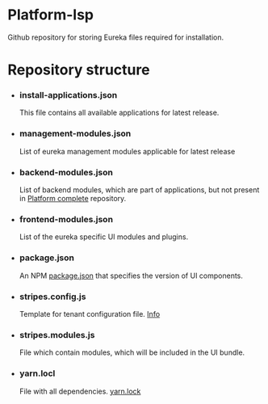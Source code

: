 # Platform-lsp

Github repository for storing Eureka files required for installation.

# Repository structure

  - ### install-applications.json
    This file contains all available applications for latest release.

  - ### management-modules.json
    List of eureka management modules applicable for latest release

  - ### backend-modules.json
    List of backend modules, which are part of applications, but not present in [Platform complete](https://github.com/folio-org/platform-complete) repository.

  - ### frontend-modules.json
    List of the eureka specific UI modules and plugins.

  - ### package.json
    An NPM [package.json](https://docs.npmjs.com/cli/v10/configuring-npm/package-json) that specifies the version of UI components.

  - ### stripes.config.js
    Template for tenant configuration file. [Info](https://github.com/folio-org/stripes-sample-platform)

  - ### stripes.modules.js
    File which contain modules, which will be included in the UI bundle.

  - ### yarn.locl
    File with all dependencies. [yarn.lock](https://classic.yarnpkg.com/lang/en/docs/yarn-lock/)


